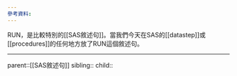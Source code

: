 ```yaml
---
參考資料:
---
```

RUN，是比較特別的[[SAS敘述句]]。當我們今天在SAS的[[datastep]]或[[procedures]]的任何地方放了RUN這個敘述句。
- - -
parent::[[SAS敘述句]]
sibling::
child::